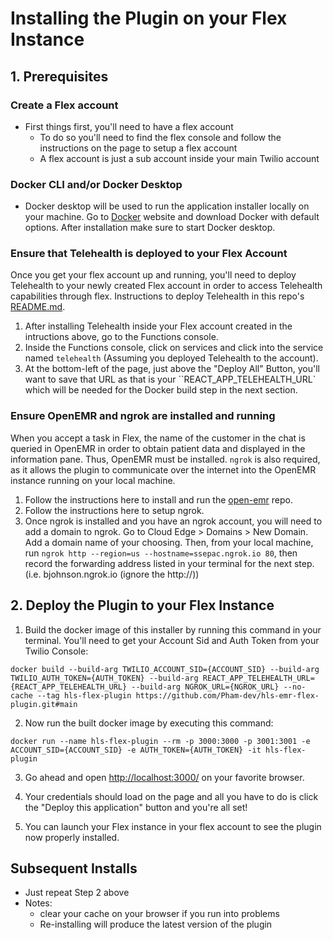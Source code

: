 # Installing the Plugin on your Flex Instance

## **1. Prerequisites**

### Create a Flex account

- First things first, you'll need to have a flex account
  - To do so you'll need to find the flex console and follow the instructions on the page to setup a flex account
  - A flex account is just a sub account inside your main Twilio account

### Docker CLI and/or Docker Desktop

- Docker desktop will be used to run the application installer locally on your machine. Go to [Docker](https://www.docker.com/products/docker-desktop) website and download Docker with default options. After installation make sure to start Docker desktop.

### Ensure that Telehealth is deployed to your Flex Account

Once you get your flex account up and running, you'll need to deploy Telehealth to your newly created Flex account in order to access Telehealth capabilities through flex. Instructions to deploy Telehealth in this repo's [README.md](https://github.com/twilio/hls-telehealth).

1. After installing Telehealth inside your Flex account created in the intructions above, go to the Functions console.
2. Inside the Functions console, click on services and click into the service named `telehealth` (Assuming you deployed Telehealth to the account).
3. At the bottom-left of the page, just above the "Deploy All" Button, you'll want to save that URL as that is your ``REACT_APP_TELEHEALTH_URL` which will be needed for the Docker build step in the next section.

### Ensure OpenEMR and ngrok are installed and running
When you accept a task in Flex, the name of the customer in the chat is queried in OpenEMR in order to obtain patient data and displayed in the information pane. Thus, OpenEMR must be installed. `ngrok` is also required, as it allows the plugin to communicate over the internet into the OpenEMR instance running on your local machine.

1. Follow the instructions here to install and run the [open-emr](https://github.com/bochoi-twlo/hls-ehr#deploy-hls-ehr) repo. 
2. Follow the instructions here to setup ngrok.
3. Once ngrok is installed and you have an ngrok account, you will need to add a domain to ngrok. Go to Cloud Edge > Domains > New Domain. Add a domain name of your choosing. Then, from your local machine, run `ngrok http --region=us --hostname=ssepac.ngrok.io 80`, then record the forwarding address listed in your terminal for the next step. (i.e. bjohnson.ngrok.io (ignore the http://))

## **2. Deploy the Plugin to your Flex Instance**

1. Build the docker image of this installer by running this command in your terminal. You'll need to get your Account Sid and Auth Token from your Twilio Console:

```
docker build --build-arg TWILIO_ACCOUNT_SID={ACCOUNT_SID} --build-arg TWILIO_AUTH_TOKEN={AUTH_TOKEN} --build-arg REACT_APP_TELEHEALTH_URL={REACT_APP_TELEHEALTH_URL} --build-arg NGROK_URL={NGROK_URL} --no-cache --tag hls-flex-plugin https://github.com/Pham-dev/hls-emr-flex-plugin.git#main
```

2. Now run the built docker image by executing this command:

```
docker run --name hls-flex-plugin --rm -p 3000:3000 -p 3001:3001 -e ACCOUNT_SID={ACCOUNT_SID} -e AUTH_TOKEN={AUTH_TOKEN} -it hls-flex-plugin
```

3. Go ahead and open [http://localhost:3000/](http://localhost:3000/) on your favorite browser.

4. Your credentials should load on the page and all you have to do is click the "Deploy this application" button and you're all set!

5. You can launch your Flex instance in your flex account to see the plugin now properly installed.

## **Subsequent Installs**

- Just repeat Step 2 above
- Notes:
  - clear your cache on your browser if you run into problems
  - Re-installing will produce the latest version of the plugin
